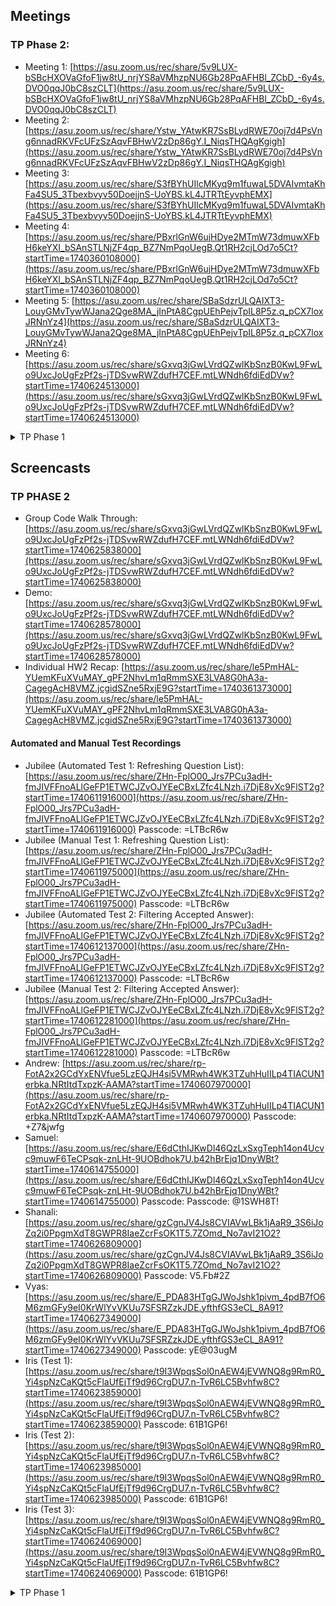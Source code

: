 ## Meetings

### TP Phase 2:
- Meeting 1: [https://asu.zoom.us/rec/share/5v9LUX-bSBcHXOVaGfoF1jw8tU_nrjYS8aVMhzpNU6Gb28PqAFHBl_ZCbD_-6y4s.DVO0qqJ0bC8szCLT](https://asu.zoom.us/rec/share/5v9LUX-bSBcHXOVaGfoF1jw8tU_nrjYS8aVMhzpNU6Gb28PqAFHBl_ZCbD_-6y4s.DVO0qqJ0bC8szCLT)
- Meeting 2: [https://asu.zoom.us/rec/share/Ystw_YAtwKR7SsBLydRWE70oj7d4PsVng6nnadRKVFcUFzSzAqvFBHwV2zDp86gY.I_NiqsTHQAgKgigh](https://asu.zoom.us/rec/share/Ystw_YAtwKR7SsBLydRWE70oj7d4PsVng6nnadRKVFcUFzSzAqvFBHwV2zDp86gY.I_NiqsTHQAgKgigh)
- Meeting 3: [https://asu.zoom.us/rec/share/S3fBYhUIlcMKyq9m1fuwaL5DVAIvmtaKhFa4SU5_3Tbexbvyv50DoejjnS-UoYBS.kL4JTRTtEyvphEMX](https://asu.zoom.us/rec/share/S3fBYhUIlcMKyq9m1fuwaL5DVAIvmtaKhFa4SU5_3Tbexbvyv50DoejjnS-UoYBS.kL4JTRTtEyvphEMX)
- Meeting 4: [https://asu.zoom.us/rec/share/PBxrlGnW6ujHDye2MTmW73dmuwXFbH6keYXI_bSAnSTLNjZF4qp_BZ7NmPqoUegB.Qt1RH2cjLOd7o5Ct?startTime=1740360108000](https://asu.zoom.us/rec/share/PBxrlGnW6ujHDye2MTmW73dmuwXFbH6keYXI_bSAnSTLNjZF4qp_BZ7NmPqoUegB.Qt1RH2cjLOd7o5Ct?startTime=1740360108000)
- Meeting 5: [https://asu.zoom.us/rec/share/SBaSdzrULQAIXT3-LouyGMvTywWJana2Qge8MA_jInPtA8CgpUEhPejvTpIL8P5z.q_pCX7loxJRNnYz4](https://asu.zoom.us/rec/share/SBaSdzrULQAIXT3-LouyGMvTywWJana2Qge8MA_jInPtA8CgpUEhPejvTpIL8P5z.q_pCX7loxJRNnYz4)
- Meeting 6: [https://asu.zoom.us/rec/share/sGxvq3jGwLVrdQZwlKbSnzB0KwL9FwLo9UxcJoUgFzPf2s-jTDSvwRWZdufH7CEF.mtLWNdh6fdiEdDVw?startTime=1740624513000](https://asu.zoom.us/rec/share/sGxvq3jGwLVrdQZwlKbSnzB0KwL9FwLo9UxcJoUgFzPf2s-jTDSvwRWZdufH7CEF.mtLWNdh6fdiEdDVw?startTime=1740624513000)

<details>
<summary>TP Phase 1</summary>  
  
### TP Phase 1:
- Meeting 1: [https://asu.zoom.us/rec/share/5oP22EBUK5EIY6TodCCxZk6QWwXqJnqCKNSChy0tPrS-ovUboX0RJH-0C_KPcGFg.6KJnyWcPjZIRXfxK](https://asu.zoom.us/rec/share/5oP22EBUK5EIY6TodCCxZk6QWwXqJnqCKNSChy0tPrS-ovUboX0RJH-0C_KPcGFg.6KJnyWcPjZIRXfxK)
- Meeting 2: [https://asu.zoom.us/rec/share/gq0obvQs9ualI2YVQt8mQeopilVt7dq3Z3jqmclHBnI5byqd3siU9jac57KwprF1.DJdjzBpXD9aWRXYt?startTime=1738640719000Passcode:%20A16M&4N9](https://asu.zoom.us/rec/share/gq0obvQs9ualI2YVQt8mQeopilVt7dq3Z3jqmclHBnI5byqd3siU9jac57KwprF1.DJdjzBpXD9aWRXYt?startTime=1738640719000Passcode:%20A16M&4N9)
- Meeting 3: [https://asu.zoom.us/rec/share/psmBa28lkhaoL8w7RH4er4qOxmahP1aApooIxmxPjsTdTetkXjvF5MhYHeXv0kw1.bfr1h_nAh5nFMgmT?startTime=1738730417000](https://asu.zoom.us/rec/share/psmBa28lkhaoL8w7RH4er4qOxmahP1aApooIxmxPjsTdTetkXjvF5MhYHeXv0kw1.bfr1h_nAh5nFMgmT?startTime=1738730417000)

</details>

## Screencasts

### TP PHASE 2
- Group Code Walk Through: [https://asu.zoom.us/rec/share/sGxvq3jGwLVrdQZwlKbSnzB0KwL9FwLo9UxcJoUgFzPf2s-jTDSvwRWZdufH7CEF.mtLWNdh6fdiEdDVw?startTime=1740625838000](https://asu.zoom.us/rec/share/sGxvq3jGwLVrdQZwlKbSnzB0KwL9FwLo9UxcJoUgFzPf2s-jTDSvwRWZdufH7CEF.mtLWNdh6fdiEdDVw?startTime=1740625838000)
- Demo: [https://asu.zoom.us/rec/share/sGxvq3jGwLVrdQZwlKbSnzB0KwL9FwLo9UxcJoUgFzPf2s-jTDSvwRWZdufH7CEF.mtLWNdh6fdiEdDVw?startTime=1740628578000](https://asu.zoom.us/rec/share/sGxvq3jGwLVrdQZwlKbSnzB0KwL9FwLo9UxcJoUgFzPf2s-jTDSvwRWZdufH7CEF.mtLWNdh6fdiEdDVw?startTime=1740628578000)
- Individual HW2 Recap: [https://asu.zoom.us/rec/share/le5PmHAL-YUemKFuXVuMAY_gPF2NhvLm1qRmmSXE3LVA8G0hA3a-CagegAcH8VMZ.jcgidSZne5RxjE9G?startTime=1740361373000](https://asu.zoom.us/rec/share/le5PmHAL-YUemKFuXVuMAY_gPF2NhvLm1qRmmSXE3LVA8G0hA3a-CagegAcH8VMZ.jcgidSZne5RxjE9G?startTime=1740361373000)

#### Automated and Manual Test Recordings
- Jubilee (Automated Test 1: Refreshing Question List): [https://asu.zoom.us/rec/share/ZHn-FplO00_Jrs7PCu3adH-fmJIVFFnoALlGeFP1ETWCJZvOJYEeCBxLZfc4LNzh.i7DjE8vXc9FlST2g?startTime=1740611916000](https://asu.zoom.us/rec/share/ZHn-FplO00_Jrs7PCu3adH-fmJIVFFnoALlGeFP1ETWCJZvOJYEeCBxLZfc4LNzh.i7DjE8vXc9FlST2g?startTime=1740611916000)
Passcode: =LTBcR6w
- Jubilee (Manual Test 1: Refreshing Question List): [https://asu.zoom.us/rec/share/ZHn-FplO00_Jrs7PCu3adH-fmJIVFFnoALlGeFP1ETWCJZvOJYEeCBxLZfc4LNzh.i7DjE8vXc9FlST2g?startTime=1740611975000](https://asu.zoom.us/rec/share/ZHn-FplO00_Jrs7PCu3adH-fmJIVFFnoALlGeFP1ETWCJZvOJYEeCBxLZfc4LNzh.i7DjE8vXc9FlST2g?startTime=1740611975000)
Passcode: =LTBcR6w
- Jubilee (Automated Test 2: Filtering Accepted Answer): [https://asu.zoom.us/rec/share/ZHn-FplO00_Jrs7PCu3adH-fmJIVFFnoALlGeFP1ETWCJZvOJYEeCBxLZfc4LNzh.i7DjE8vXc9FlST2g?startTime=1740612137000](https://asu.zoom.us/rec/share/ZHn-FplO00_Jrs7PCu3adH-fmJIVFFnoALlGeFP1ETWCJZvOJYEeCBxLZfc4LNzh.i7DjE8vXc9FlST2g?startTime=1740612137000)
Passcode: =LTBcR6w
- Jubilee (Manual Test 2: Filtering Accepted Answer): [https://asu.zoom.us/rec/share/ZHn-FplO00_Jrs7PCu3adH-fmJIVFFnoALlGeFP1ETWCJZvOJYEeCBxLZfc4LNzh.i7DjE8vXc9FlST2g?startTime=1740612281000](https://asu.zoom.us/rec/share/ZHn-FplO00_Jrs7PCu3adH-fmJIVFFnoALlGeFP1ETWCJZvOJYEeCBxLZfc4LNzh.i7DjE8vXc9FlST2g?startTime=1740612281000)
Passcode: =LTBcR6w
- Andrew: [https://asu.zoom.us/rec/share/rp-FotA2x2GCdYxENVfue5LzEQJH4si5VMRwh4WK3TZuhHuIILp4TIACUN1erbka.NRtItdTxpzK-AAMA?startTime=1740607970000](https://asu.zoom.us/rec/share/rp-FotA2x2GCdYxENVfue5LzEQJH4si5VMRwh4WK3TZuhHuIILp4TIACUN1erbka.NRtItdTxpzK-AAMA?startTime=1740607970000)
Passcode: +Z7&jwfg
- Samuel: [https://asu.zoom.us/rec/share/E6dCthIJKwDl46QzLxSxgTeph14on4Ucvc9muwF6TeCPsqk-znLHt-9UOBdhok7U.b42hBrEjq1DnyWBt?startTime=1740614755000](https://asu.zoom.us/rec/share/E6dCthIJKwDl46QzLxSxgTeph14on4Ucvc9muwF6TeCPsqk-znLHt-9UOBdhok7U.b42hBrEjq1DnyWBt?startTime=1740614755000)
Passcode: Passcode: @1SWH8T!
- Shanali: [https://asu.zoom.us/rec/share/gzCgnJV4Js8CVIAVwLBk1jAaR9_3S6iJoZq2i0PpgmXdT8GWPR8IaeZcrFsOK1T5.7ZOmd_No7avI21O2?startTime=1740626809000](https://asu.zoom.us/rec/share/gzCgnJV4Js8CVIAVwLBk1jAaR9_3S6iJoZq2i0PpgmXdT8GWPR8IaeZcrFsOK1T5.7ZOmd_No7avI21O2?startTime=1740626809000)
Passcode: V5.Fb#2Z
- Vyas: [https://asu.zoom.us/rec/share/E_PDA83HTgGJWoJshk1pivm_4pdB7fO6M6zmGFy9eI0KrWlYvVKUu7SFSRZzkJDE.yfthfGS3eCL_8A91?startTime=1740627349000](https://asu.zoom.us/rec/share/E_PDA83HTgGJWoJshk1pivm_4pdB7fO6M6zmGFy9eI0KrWlYvVKUu7SFSRZzkJDE.yfthfGS3eCL_8A91?startTime=1740627349000)
Passcode: yE@03ugM
- Iris (Test 1): [https://asu.zoom.us/rec/share/t9I3WpqsSol0nAEW4jEVWNQ8g9RmR0_Yi4spNzCaKQt5cFlaUfEjTf9d96CrgDU7.n-TvR6LC5Bvhfw8C?startTime=1740623859000](https://asu.zoom.us/rec/share/t9I3WpqsSol0nAEW4jEVWNQ8g9RmR0_Yi4spNzCaKQt5cFlaUfEjTf9d96CrgDU7.n-TvR6LC5Bvhfw8C?startTime=1740623859000)
Passcode: 61B1GP6!
- Iris (Test 2): [https://asu.zoom.us/rec/share/t9I3WpqsSol0nAEW4jEVWNQ8g9RmR0_Yi4spNzCaKQt5cFlaUfEjTf9d96CrgDU7.n-TvR6LC5Bvhfw8C?startTime=1740623985000](https://asu.zoom.us/rec/share/t9I3WpqsSol0nAEW4jEVWNQ8g9RmR0_Yi4spNzCaKQt5cFlaUfEjTf9d96CrgDU7.n-TvR6LC5Bvhfw8C?startTime=1740623985000)
Passcode: 61B1GP6!
- Iris (Test 3): [https://asu.zoom.us/rec/share/t9I3WpqsSol0nAEW4jEVWNQ8g9RmR0_Yi4spNzCaKQt5cFlaUfEjTf9d96CrgDU7.n-TvR6LC5Bvhfw8C?startTime=1740624069000](https://asu.zoom.us/rec/share/t9I3WpqsSol0nAEW4jEVWNQ8g9RmR0_Yi4spNzCaKQt5cFlaUfEjTf9d96CrgDU7.n-TvR6LC5Bvhfw8C?startTime=1740624069000)
Passcode: 61B1GP6!

<details>
<summary>TP Phase 1</summary> 

### TP Phase 1:
- Code Walk Through: [https://asu.zoom.us/rec/play/kwPZMGIhsX4KjHqd3dk0mVf7hIyWM6krcLKvMT0dcqTskf8rhbMp2-tPhDWTWdfjVy2A63916ayezaqH.PqtEYumJLkcuPFd6?canPlayFromShare=true&from=my_recording&startTime=1738977193000&componentName=rec-play&originRequestUrl=https%3A%2F%2Fasu.zoom.us%2Frec%2Fshare%2FikfTDflUlCFA4-twgPZj3WgdQISFBtu7K0l0G_D09DMIA471UKNDRw_EgZCEwrKq.VRCdZRQh6LQcUr3M%3FstartTime%3D1738977193000](https://asu.zoom.us/rec/play/kwPZMGIhsX4KjHqd3dk0mVf7hIyWM6krcLKvMT0dcqTskf8rhbMp2-tPhDWTWdfjVy2A63916ayezaqH.PqtEYumJLkcuPFd6?canPlayFromShare=true&from=my_recording&startTime=1738977193000&componentName=rec-play&originRequestUrl=https%3A%2F%2Fasu.zoom.us%2Frec%2Fshare%2FikfTDflUlCFA4-twgPZj3WgdQISFBtu7K0l0G_D09DMIA471UKNDRw_EgZCEwrKq.VRCdZRQh6LQcUr3M%3FstartTime%3D1738977193000)
- Demo: [https://asu.zoom.us/rec/play/J3cBO593ItbiAG_bxG3gmqEqJgTZxIGeVMidpbFVB92SjojBVzibr02X7eYJNO3sIRsc0LbIbsZJ6gF2.3e2IrJuLNOhRvH8u?canPlayFromShare=true&from=my_recording&startTime=1738979204000&componentName=rec-play&originRequestUrl=https%3A%2F%2Fasu.zoom.us%2Frec%2Fshare%2FikfTDflUlCFA4-twgPZj3WgdQISFBtu7K0l0G_D09DMIA471UKNDRw_EgZCEwrKq.VRCdZRQh6LQcUr3M%3FstartTime%3D1738979204000](https://asu.zoom.us/rec/play/J3cBO593ItbiAG_bxG3gmqEqJgTZxIGeVMidpbFVB92SjojBVzibr02X7eYJNO3sIRsc0LbIbsZJ6gF2.3e2IrJuLNOhRvH8u?canPlayFromShare=true&from=my_recording&startTime=1738979204000&componentName=rec-play&originRequestUrl=https%3A%2F%2Fasu.zoom.us%2Frec%2Fshare%2FikfTDflUlCFA4-twgPZj3WgdQISFBtu7K0l0G_D09DMIA471UKNDRw_EgZCEwrKq.VRCdZRQh6LQcUr3M%3FstartTime%3D1738979204000)

</details>
